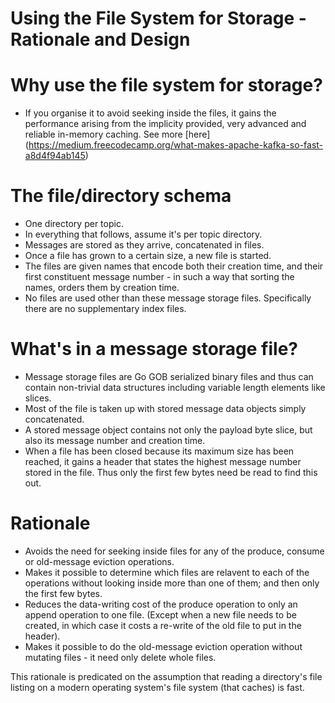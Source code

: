 # Using the File System for Storage - Rationale and Design

# Why use the file system for storage?

- If you organise it to avoid seeking inside the files, it gains the performance
  arising from the implicity provided, very advanced and reliable in-memory 
  caching. See more [here]
  (https://medium.freecodecamp.org/what-makes-apache-kafka-so-fast-a8d4f94ab145)


# The file/directory schema

- One directory per topic.
- In everything that follows, assume it's per topic directory.
- Messages are stored as they arrive, concatenated in files.
- Once a file has grown to a certain size, a new file is started.
- The files are given names that encode both their creation time, and their 
  first constituent message number - in such a way that sorting the names,
  orders them by creation time.
- No files are used other than these message storage files. Specifically there
  are no supplementary index files.

# What's in a message storage file?

- Message storage files are Go GOB serialized binary files and thus can contain
  non-trivial data structures including variable length elements like slices.
- Most of the file is taken up with stored message data objects simply
  concatenated. 
- A stored message object contains not only the payload byte slice, but also
  its message number and creation time.
- When a file has been closed because its maximum size has been reached, it gains
  a header that states the highest message number stored in the file. Thus only
  the first few bytes need be read to find this out.

# Rationale

- Avoids the need for seeking inside files for any of the produce, consume or
  old-message eviction operations.
- Makes it possible to determine which files are relavent to each of the
  operations without looking inside more than one of them; and then only the
  first few bytes.
- Reduces the data-writing cost of the produce operation to only an append
  operation to one file. (Except when a new file needs to be created, in which
  case it costs a re-write of the old file to put in the header).
- Makes it possible to do the old-message eviction operation without mutating
  files - it need only delete whole files.

This rationale is predicated on the assumption that reading a directory's file
listing on a modern operating system's file system (that caches) is fast.
